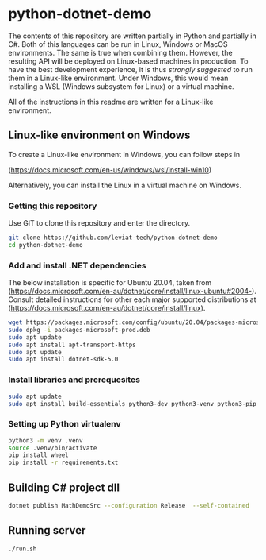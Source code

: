 # python-dotnet-demo

The contents of this repository are written partially in Python and partially in C#. 
Both of this languages can be run in Linux, Windows or MacOS environments. The same is 
true when combining them. However, the resulting API will be deployed on Linux-based 
machines in production. To have the best development experience, it is thus *strongly 
suggested* to run them in a Linux-like environment. Under Windows, this would mean 
installing a WSL (Windows subsystem for Linux) or a virtual machine. 

All of the instructions in this readme are written for a Linux-like environment.

## Linux-like environment on Windows

To create a Linux-like environment in Windows, you can follow steps in 

(https://docs.microsoft.com/en-us/windows/wsl/install-win10)

Alternatively, you can install the Linux in a virtual machine on Windows.

### Getting this repository

Use GIT to clone this repository and enter the directory.

```bash
git clone https://github.com/leviat-tech/python-dotnet-demo
cd python-dotnet-demo
```

### Add and install .NET dependencies

The below installation is specific for Ubuntu 20.04, taken from 
(https://docs.microsoft.com/en-au/dotnet/core/install/linux-ubuntu#2004-). 
Consult detailed instructions for other each major supported distributions at
(https://docs.microsoft.com/en-au/dotnet/core/install/linux).

```bash
wget https://packages.microsoft.com/config/ubuntu/20.04/packages-microsoft-prod.deb -O packages-microsoft-prod.deb
sudo dpkg -i packages-microsoft-prod.deb
sudo apt update
sudo apt install apt-transport-https
sudo apt update
sudo apt install dotnet-sdk-5.0
```

### Install libraries and prerequesites

```bash
sudo apt update
sudo apt install build-essentials python3-dev python3-venv python3-pip
```

### Setting up Python virtualenv

```bash
python3 -m venv .venv
source .venv/bin/activate
pip install wheel
pip install -r requirements.txt
```

## Building C# project dll

```bash
dotnet publish MathDemoSrc --configuration Release  --self-contained
```

## Running server

```bash
./run.sh
```
